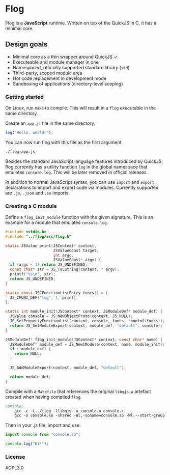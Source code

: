 # Flog

Flog is a **JavaScript** runtime. Written on top of the QuickJS in C, it has a
minimal core.

## Design goals

* Minimal core as a thin wrapper around QuickJS ✓
* Executeable and module manager in one
* Namespaced, officially supported standard library (`std`)
* Third-party, scoped module area
* Hot code replacement in development mode
* Sandboxing of applications (directory-level scoping)

### Getting started

On Linux, run `make` to compile. This will result in a `flog` executable in the
same directory. 

Create an `app.js` file in the same directory.

```js
log("Hello, world!");
```

You can now run flog with this file as the first argument.

```sh
./flog app.js
```

Besides the standard JavaScript language features introduced by QuickJS, flog
currently has a utility function `log` in the global namespace that emulates
`console.log`. This will be later removed in official releases.

In addition to normal JavaScript syntax, you can use `import` and `export`
declarations to import and export code via modules. Currently supported are
`.js`, `.json` and `.so` imports.

### Creating a C module

Define a `flog_init_module` function with the given signature. This is an
example for a module that emulates `console.log`.

```c
#include <stdio.h>
#include "../flog/src/flog.h"

static JSValue print(JSContext* context,
                     JSValueConst target,
                     int argc,
                     JSValueConst* argv) {
  if (argc < 1) return JS_UNDEFINED;
  const char* str = JS_ToCString(context, * argv);
  printf("%s\n", str);
  return JS_UNDEFINED;
}

static const JSCFunctionListEntry funcs[] = {
  JS_CFUNC_DEF("log", 1, print),
};

static int module_init(JSContext* context, JSModuleDef* module_def) {
  JSValue console = JS_NewObjectProto(context, JS_NULL);
  JS_SetPropertyFunctionList(context, console, funcs, countof(funcs));
  return JS_SetModuleExport(context, module_def, "default", console);
}

JSModuleDef* flog_init_module(JSContext* context, const char* name) {
  JSModuleDef* module_def = JS_NewCModule(context, name, module_init);
  if (!module_def) {
    return NULL;
  }

  JS_AddModuleExport(context, module_def, "default");

  return module_def;
}
```

Compile with a `Makefile` that references the original `libqjs.a` artefact
created when having compiled `flog`.

```Makefile
console:
	gcc -c -L../flog -llibqjs -o console.o console.c
	gcc -o console.so -shared -Wl,-soname=console.so -Wl,--start-group console.o -Wl,--end-group
```

Then in your .js file, import and use.

```js
import console from "console.so";

console.log("Hi!");
```

### License

AGPL3.0
